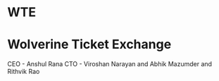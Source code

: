 # WTE
Wolverine Ticket Exchange
=========================
CEO - Anshul Rana
CTO - Viroshan Narayan and Abhik Mazumder and Rithvik Rao
